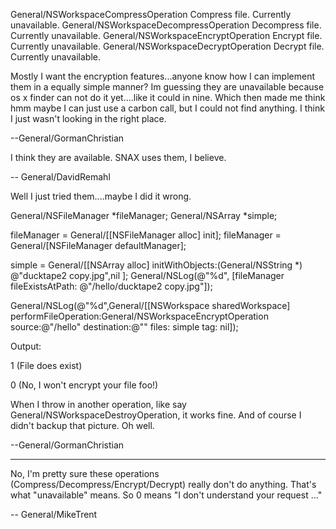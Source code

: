General/NSWorkspaceCompressOperation	Compress file. Currently unavailable.
General/NSWorkspaceDecompressOperation	Decompress file. Currently unavailable.
General/NSWorkspaceEncryptOperation	Encrypt file. Currently unavailable.
General/NSWorkspaceDecryptOperation	Decrypt file. Currently unavailable.


Mostly I want the encryption features...anyone know how I can implement them in a equally simple manner? Im guessing they are unavailable  because os x finder can not do it yet....like it could in nine. Which then made me think hmm maybe I can just use a carbon call, but I could not find anything. I think I just wasn't looking in the right place.

--General/GormanChristian

I think they are available. SNAX uses them, I believe.

-- General/DavidRemahl

Well I just tried them....maybe I did it wrong.

    
General/NSFileManager *fileManager;
General/NSArray *simple;

fileManager = General/[[NSFileManager alloc] init];
fileManager = General/[NSFileManager defaultManager];

simple = General/[[NSArray alloc] initWithObjects:(General/NSString *)
                          @"ducktape2 copy.jpg",nil ];
General/NSLog(@"%d", [fileManager fileExistsAtPath:
                       @"/hello/ducktape2 copy.jpg"]);
 
General/NSLog(@"%d",General/[[NSWorkspace sharedWorkspace]
                  performFileOperation:General/NSWorkspaceEncryptOperation
                                source:@"/hello"
                           destination:@""
                                 files: simple
                                   tag: nil]);


Output:

1 (File does exist)

0 (No, I won't encrypt your file foo!)

When I throw in another operation, like say General/NSWorkspaceDestroyOperation, it works fine. And of course I didn't backup that picture. Oh well.

--General/GormanChristian

----

No, I'm pretty sure these operations (Compress/Decompress/Encrypt/Decrypt) really don't do anything. That's what "unavailable" means. So 0 means "I don't understand your request ..."

-- General/MikeTrent